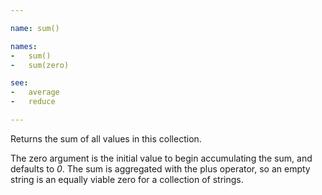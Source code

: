 ```yaml
---

name: sum()

names:
-   sum()
-   sum(zero)

see:
-   average
-   reduce

---
```


Returns the sum of all values in this collection.

The zero argument is the initial value to begin accumulating the sum, and
defaults to *0*.
The sum is aggregated with the plus operator, so an empty string is an equally
viable zero for a collection of strings.

